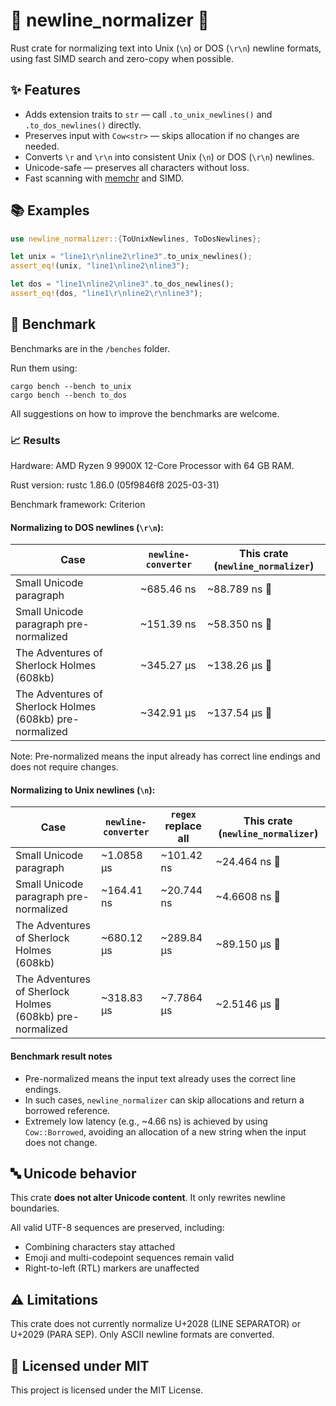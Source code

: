 # 🧹 newline_normalizer 🧹

Rust crate for normalizing text into Unix (`\n`) or DOS (`\r\n`) newline formats, using fast SIMD search and zero-copy when possible.

## ✨ Features

- Adds extension traits to `str` — call `.to_unix_newlines()` and `.to_dos_newlines()` directly.
- Preserves input with `Cow<str>` — skips allocation if no changes are needed.
- Converts `\r` and `\r\n` into consistent Unix (`\n`) or DOS (`\r\n`) newlines.
- Unicode-safe — preserves all characters without loss.
- Fast scanning with [memchr](https://github.com/BurntSushi/memchr) and SIMD.

## 📚 Examples

```rust
use newline_normalizer::{ToUnixNewlines, ToDosNewlines};

let unix = "line1\r\nline2\rline3".to_unix_newlines();
assert_eq!(unix, "line1\nline2\nline3");

let dos = "line1\nline2\nline3".to_dos_newlines();
assert_eq!(dos, "line1\r\nline2\r\nline3");
```

## 🚀 Benchmark

Benchmarks are in the `/benches` folder.

Run them using:
```
cargo bench --bench to_unix
cargo bench --bench to_dos
```

All suggestions on how to improve the benchmarks are welcome.

### 📈 Results

Hardware: AMD Ryzen 9 9900X 12-Core Processor with 64 GB RAM.

Rust version: rustc 1.86.0 (05f9846f8 2025-03-31)

Benchmark framework: Criterion

#### Normalizing to DOS newlines (`\r\n`):

| Case | `newline-converter` | This crate (`newline_normalizer`) |
| ---- | ----------------- | --------------------------------|
Small Unicode paragraph | ~685.46 ns | ~88.789 ns 🚀
Small Unicode paragraph pre-normalized | ~151.39 ns | ~58.350 ns 🚀
The Adventures of Sherlock Holmes (608kb) | ~345.27 µs | ~138.26 µs 🚀
The Adventures of Sherlock Holmes (608kb) pre-normalized | ~342.91 µs | ~137.54 µs 🚀

Note: Pre-normalized means the input already has correct line endings and does not require changes.

#### Normalizing to Unix newlines (`\n`):

| Case | `newline-converter` | `regex` replace all | This crate (`newline_normalizer`) |
| ---- | ----------------- | ----------------- | --------------------------------|
Small Unicode paragraph | ~1.0858 µs | ~101.42 ns | ~24.464 ns 🚀 | 
Small Unicode paragraph pre-normalized | ~164.41 ns | ~20.744 ns | ~4.6608 ns 🚀
The Adventures of Sherlock Holmes (608kb) | ~680.12 µs | ~289.84 µs | ~89.150 µs 🚀
The Adventures of Sherlock Holmes (608kb) pre-normalized | ~318.83 µs | ~7.7864 µs | ~2.5146 µs 🚀

#### Benchmark result notes

- Pre-normalized means the input text already uses the correct line endings.
- In such cases, `newline_normalizer` can skip allocations and return a borrowed reference.
- Extremely low latency (e.g., ~4.66 ns) is achieved by using `Cow::Borrowed`, avoiding an allocation of a new string when the input does not change.

## 🔤 Unicode behavior

This crate **does not alter Unicode content**. It only rewrites newline boundaries.

All valid UTF-8 sequences are preserved, including:

- Combining characters stay attached
- Emoji and multi-codepoint sequences remain valid
- Right-to-left (RTL) markers are unaffected

## ⚠️ Limitations

This crate does not currently normalize U+2028 (LINE SEPARATOR) or U+2029 (PARA SEP). Only ASCII newline formats are converted.

## 📝 Licensed under MIT

This project is licensed under the MIT License.